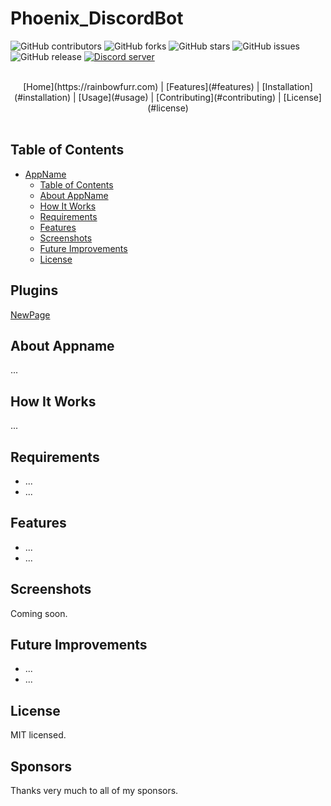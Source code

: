 
# Phoenix_DiscordBot
![GitHub contributors][contributors-badge]
![GitHub forks][forks-badge]
![GitHub stars][stars-badge]
![GitHub issues][issues-badge]
![GitHub release][release-badge]
<a href="https://discord.gg/39brtBXq"><img src="https://img.shields.io/discord/1309574664141668393?color=5865F2&logo=discord&logoColor=white&style=for-the-badge" alt="Discord server" /></a>

<br>
<div align="center">
[Home](https://rainbowfurr.com) | [Features](#features) | [Installation](#installation) | [Usage](#usage) | [Contributing](#contributing) | [License](#license)
</div>
<br>

## Table of Contents
- [AppName](#appname)
  - [Table of Contents](#table-of-contents)
  - [About AppName](#about-appname)
  - [How It Works](#how-it-works)
  - [Requirements](#requirements)
  - [Features](#features)
  - [Screenshots](#screenshots)
  - [Future Improvements](#future-improvements)
  - [License](#license)

## Plugins
<a href="NewPage.md">NewPage</a>

## About Appname
...

## How It Works
...

## Requirements
- ...
- ...

## Features
- ...
- ...

## Screenshots
Coming soon.

## Future Improvements
- ...
- ...

## License
MIT licensed.

## Sponsors
Thanks very much to all of my sponsors.


[contributors-badge]: https://img.shields.io/github/contributors/RainbowFurry/Phoenix_DiscordBot?style=for-the-badge
[contributors-url]: https://github.com/RainbowFurry/Phoenix_DiscordBot/graphs/contributors
[forks-badge]: https://img.shields.io/github/forks/RainbowFurry/Phoenix_DiscordBot?style=for-the-badge
[forks-url]: https://github.com/RainbowFurry/Phoenix_DiscordBot/network/members
[stars-badge]: https://img.shields.io/github/stars/RainbowFurry/Phoenix_DiscordBot?style=for-the-badge
[stars-url]: https://github.com/RainbowFurry/Phoenix_DiscordBot/stargazers
[issues-badge]: https://img.shields.io/github/issues/RainbowFurry/Phoenix_DiscordBot?style=for-the-badge
[issues-url]: https://github.com/RainbowFurry/Phoenix_DiscordBot/issues
[release-badge]: https://img.shields.io/github/v/release/RainbowFurry/Phoenix_DiscordBot?style=for-the-badge
[release-url]: https://github.com/RainbowFurry/Phoenix_DiscordBot/releases
[discord-id]: https://img.shields.io/discord/1013602813093359657?logo=discord&style=for-the-badge
[discord-invite]: https://discord.gg/ugDvSw7cns
[WPF-Commit]: https://github.com/lepoco/wpfui/tree/c8cd75f6f82414a52a94d2a55fe2a21dd5db83d7
[LICENSE]:LICENSE
[MIT-LICENSE]:LICENSE.MIT
